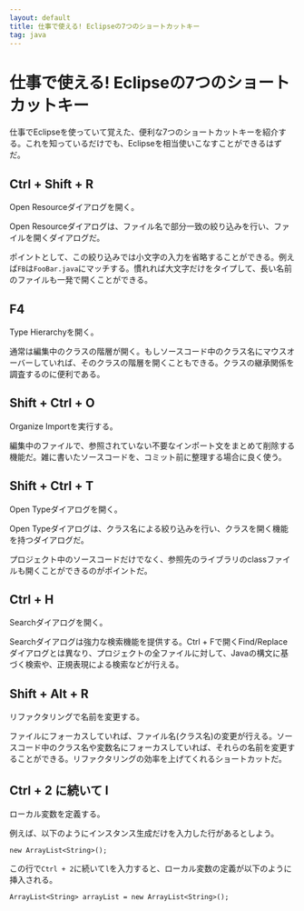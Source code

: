 ```yaml
---
layout: default
title: 仕事で使える! Eclipseの7つのショートカットキー
tag: java
---
```


# 仕事で使える! Eclipseの7つのショートカットキー

仕事でEclipseを使っていて覚えた、便利な7つのショートカットキーを紹介する。これを知っているだけでも、Eclipseを相当使いこなすことができるはずだ。

## Ctrl + Shift + R

Open Resourceダイアログを開く。

Open Resourceダイアログは、ファイル名で部分一致の絞り込みを行い、ファイルを開くダイアログだ。

ポイントとして、この絞り込みでは小文字の入力を省略することができる。例えば`FB`は`FooBar.java`にマッチする。慣れれば大文字だけをタイプして、長い名前のファイルも一発で開くことができる。

## F4

Type Hierarchyを開く。

通常は編集中のクラスの階層が開く。もしソースコード中のクラス名にマウスオーバーしていれば、そのクラスの階層を開くこともできる。クラスの継承関係を調査するのに便利である。

## Shift + Ctrl + O

Organize Importを実行する。

編集中のファイルで、参照されていない不要なインポート文をまとめて削除する機能だ。雑に書いたソースコードを、コミット前に整理する場合に良く使う。

## Shift + Ctrl + T

Open Typeダイアログを開く。

Open Typeダイアログは、クラス名による絞り込みを行い、クラスを開く機能を持つダイアログだ。

プロジェクト中のソースコードだけでなく、参照先のライブラリのclassファイルも開くことができるのがポイントだ。

## Ctrl + H

Searchダイアログを開く。

Searchダイアログは強力な検索機能を提供する。Ctrl + Fで開くFind/Replaceダイアログとは異なり、プロジェクトの全ファイルに対して、Javaの構文に基づく検索や、正規表現による検索などが行える。

## Shift + Alt + R

リファクタリングで名前を変更する。

ファイルにフォーカスしていれば、ファイル名(クラス名)の変更が行える。ソースコード中のクラス名や変数名にフォーカスしていれば、それらの名前を変更することができる。リファクタリングの効率を上げてくれるショートカットだ。

## Ctrl + 2 に続いて l

ローカル変数を定義する。

例えば、以下のようにインスタンス生成だけを入力した行があるとしよう。

~~~~
new ArrayList<String>();
~~~~

この行で`Ctrl + 2`に続いて`l`を入力すると、ローカル変数の定義が以下のように挿入される。

~~~~
ArrayList<String> arrayList = new ArrayList<String>();
~~~~
